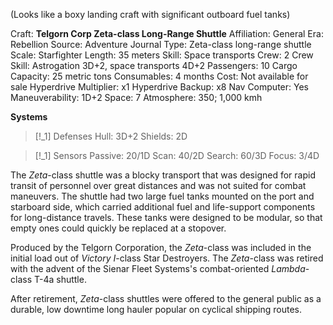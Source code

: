 (Looks like a boxy landing craft with significant outboard fuel tanks)

Craft: **Telgorn Corp Zeta-class Long-Range Shuttle**
Affiliation: General
Era: Rebellion
Source: Adventure Journal
Type: Zeta-class long-range shuttle
Scale: Starfighter
Length: 35 meters
Skill: Space transports
Crew: 2
Crew Skill: Astrogation 3D+2, space transports 4D+2
Passengers: 10
Cargo Capacity: 25 metric tons
Consumables: 4 months
Cost: Not available for sale
Hyperdrive Multiplier: x1
Hyperdrive Backup: x8
Nav Computer: Yes
Maneuverability: 1D+2
Space: 7
Atmosphere: 350; 1,000 kmh

**Systems**
> [!_1] Defenses
> Hull: 3D+2
> Shields: 2D

> [!_1] Sensors
> Passive: 20/1D
> Scan: 40/2D
> Search: 60/3D
> Focus: 3/4D


The _Zeta_-class shuttle was a blocky transport that was designed for rapid transit of personnel over great distances and was not suited for combat maneuvers. The shuttle had two large fuel tanks mounted on the port and starboard side, which carried additional fuel and life-support components for long-distance travels. These tanks were designed to be modular, so that empty ones could quickly be replaced at a stopover.

Produced by the Telgorn Corporation, the _Zeta_-class was included in the initial load out of _Victory I_-class Star Destroyers. The _Zeta_-class was retired with the advent of the Sienar Fleet Systems's combat-oriented _Lambda_-class T-4a shuttle.

After retirement, *Zeta*-class shuttles were offered to the general public as a durable, low downtime long hauler popular on cyclical shipping routes.